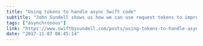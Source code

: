 ```yaml
---
title: "Using tokens to handle async Swift code"
subtitle: "John Sundell shows us how we can use request tokens to improve our asynchronous APIs. As John points out, most codebases will include some sort of asynchronous method calls, and having the ability to cancel such calls can be useful. Using request tokens is one way we can provide such an ability."
tags: ["asynchronous"]
link: "https://www.swiftbysundell.com/posts/using-tokens-to-handle-async-swift-code"
date: "2017-11-07 08:45:14"
---
```

